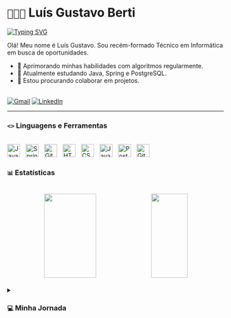 # <code>👨🏻‍💻</code> Luís Gustavo Berti

[![Typing SVG](https://readme-typing-svg.demolab.com?font=Fira+Code&weight=700&size=20&duration=3000&pause=1000&color=EC0B43&lines=Web+Developer;Full+Stack)](https://git.io/typing-svg)

Olá! Meu nome é Luís Gustavo. Sou recém-formado Técnico em Informática em busca de oportunidades.
- 🔭 Aprimorando minhas habilidades com algoritmos regularmente.
- 🌱 Atualmente estudando Java, Spring e PostgreSQL.
- 🤝 Estou procurando colaborar em projetos.



<br>

<div align="left">
  <a href="mailto:lsgustavo404@gmail.com"><img alt="Gmail" src="https://img.shields.io/badge/Gmail-D14836?style=for-the-badge&logo=gmail&logoColor=white"/></a> 
  <a href="https://www.linkedin.com/in/lsgustavo/"><img alt="LinkedIn" src="https://img.shields.io/badge/LinkedIn-0077B5?style=for-the-badge&logo=linkedin&logoColor=white"/></a> 
</div>

---

### <code><></code> Linguagens e Ferramentas

<br>

<div>
  <img align="left" alt="Java" width="30px" style="padding-right:10px;" src="https://cdn.jsdelivr.net/gh/devicons/devicon/icons/java/java-original.svg"/>
  <img align="left" alt="Spring" width="30px" style="padding-right:10px;" src="https://cdn.jsdelivr.net/gh/devicons/devicon/icons/spring/spring-original.svg"/>
  <img align="left" alt="Git" width="30px" style="padding-right:10px;" src="https://cdn.jsdelivr.net/gh/devicons/devicon/icons/git/git-original.svg"/>
  <img align="left" alt="HTML" width="30px" style="padding-right:10px;" src="https://cdn.jsdelivr.net/gh/devicons/devicon/icons/html5/html5-plain.svg"/>
  <img align="left" alt="CSS" width="30px" style="padding-right:10px;" src="https://cdn.jsdelivr.net/gh/devicons/devicon/icons/css3/css3-plain.svg"/>
  <img align="left" alt="JavaScript" width="30px" style="padding-right:10px;" src="https://cdn.jsdelivr.net/gh/devicons/devicon/icons/javascript/javascript-plain.svg"/>
  <img align="left" alt="PostgreSQL" width="30px" style="padding-right:10px;" src="https://cdn.jsdelivr.net/gh/devicons/devicon/icons/postgresql/postgresql-plain.svg"/>
  <img align="left" alt="GitHub" width="30px" style="padding-right:10px;" src="https://cdn.jsdelivr.net/gh/devicons/devicon/icons/github/github-original.svg"/>
</div>

<br>

#

### <code>📊</code> Estatísticas

<br>

<div align="center">
  <img width="49%" height="195px" src="https://github-readme-stats.vercel.app/api?username=lsgustavo&show_icons=true&count_private=true&title_color=5448C8&icon_color=EC0B43&text_color=c9d1d9&bg_color=0d1117&border_color=fff0"/> 
  <img width="41%" height="195px" src="https://github-readme-stats.vercel.app/api/top-langs/?username=lsgustavo&layout=compact&title_color=5448C8&text_color=fff&bg_color=0d1117&border_color=fff0"/>
</div>

<br>


<details>
 <summary><h3><code>💻</code> Minha Jornada</h3></summary>
  
  <br>
  
  <p> Meus primeiros passos no desenvolvimento foram voltados para projetos Front-end, onde iniciei meu aprendizado com HTML, CSS e JavaScript para criar sites simples e estáticos. Com o tempo, fui me aprofundando e me desafiando com projetos cada vez mais complexos, buscando sempre criar interfaces amigáveis, interativas e responsivas. Essa etapa inicial foi essencial para construir uma base sólida de conhecimentos e despertar mais o meu interesse pela programação.</p>  
 
  <p> Em 2021, ingressei no curso técnico em informática. Essa escolha me proporcionou um grande aprendizado, pois pude expandir meus horizontes na área de tecnologia da informação. Durante o curso, estudei outras linguagens e frameworks, busquei entender melhor a lógica de programação e aprofundei meus conhecimentos em algoritmos e bancos de dados.</p>
  

